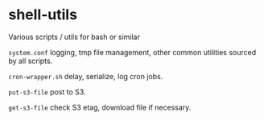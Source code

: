 # shell-utils
Various scripts / utils for bash or similar

`system.conf` logging, tmp file management, other common utilities sourced by all scripts.

`cron-wrapper.sh` delay, serialize, log cron jobs.

`put-s3-file` post to S3.

`get-s3-file` check S3 etag, download file if necessary.
